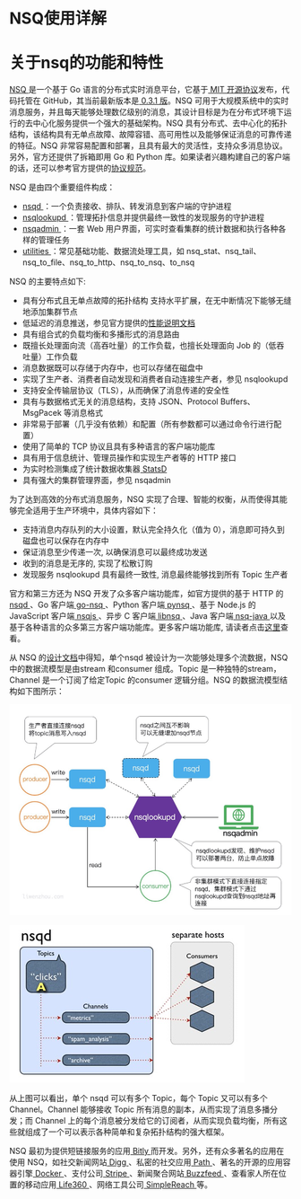 # NSQ使用详解

# 关于nsq的功能和特性

[NSQ ](https://github.com/bitly/nsq)是一个基于 Go 语言的分布式实时消息平台，它基于[ MIT 开源协议](http://mit-license.org/)发布，代码托管在 GitHub，其当前最新版本是[ 0.3.1 版](https://github.com/bitly/nsq/releases)。NSQ 可用于大规模系统中的实时消息服务，并且每天能够处理数亿级别的消息，其设计目标是为在分布式环境下运行的去中心化服务提供一个强大的基础架构。NSQ 具有分布式、去中心化的拓扑结构，该结构具有无单点故障、故障容错、高可用性以及能够保证消息的可靠传递的特征。NSQ 非常容易配置和部署，且具有最大的灵活性，支持众多消息协议。另外，官方还提供了拆箱即用 Go 和 Python 库。如果读者兴趣构建自己的客户端的话，还可以参考官方提供的[协议规范](http://nsq.io/clients/tcp_protocol_spec.html)。

NSQ 是由四个重要组件构成：

- [nsqd ](http://bitly.github.io/nsq/components/nsqd.html)：一个负责接收、排队、转发消息到客户端的守护进程
- [nsqlookupd ](http://bitly.github.io/nsq/components/nsqlookupd.html)：管理拓扑信息并提供最终一致性的发现服务的守护进程
- [nsqadmin ](http://bitly.github.io/nsq/components/nsqadmin.html)：一套 Web 用户界面，可实时查看集群的统计数据和执行各种各样的管理任务
- [utilities ](http://nsq.io/components/utilities.html)：常见基础功能、数据流处理工具，如 nsq_stat、nsq_tail、nsq_to_file、nsq_to_http、nsq_to_nsq、to_nsq

NSQ 的主要特点如下:

- 具有分布式且无单点故障的拓扑结构 支持水平扩展，在无中断情况下能够无缝地添加集群节点
- 低延迟的消息推送，参见官方提供的[性能说明文档](http://nsq.io/overview/performance.html)
- 具有组合式的负载均衡和多播形式的消息路由
- 既擅长处理面向流（高吞吐量）的工作负载，也擅长处理面向 Job 的（低吞吐量）工作负载
- 消息数据既可以存储于内存中，也可以存储在磁盘中
- 实现了生产者、消费者自动发现和消费者自动连接生产者，参见 nsqlookupd
- 支持安全传输层协议（TLS），从而确保了消息传递的安全性
- 具有与数据格式无关的消息结构，支持 JSON、Protocol Buffers、MsgPacek 等消息格式
- 非常易于部署（几乎没有依赖）和配置（所有参数都可以通过命令行进行配置）
- 使用了简单的 TCP 协议且具有多种语言的客户端功能库
- 具有用于信息统计、管理员操作和实现生产者等的 HTTP 接口
- 为实时检测集成了统计数据收集器[ StatsD](https://github.com/etsy/statsd/)
- 具有强大的集群管理界面，参见 nsqadmin

为了达到高效的分布式消息服务，NSQ 实现了合理、智能的权衡，从而使得其能够完全适用于生产环境中，具体内容如下：

- 支持消息内存队列的大小设置，默认完全持久化（值为 0），消息即可持久到磁盘也可以保存在内存中
- 保证消息至少传递一次, 以确保消息可以最终成功发送
- 收到的消息是无序的, 实现了松散订购
- 发现服务 nsqlookupd 具有最终一致性, 消息最终能够找到所有 Topic 生产者

官方和第三方还为 NSQ 开发了众多客户端功能库，如官方提供的基于 HTTP 的[ nsqd ](http://nsq.io/components/nsqd.html#http_api)、Go 客户端[ go-nsq ](https://github.com/bitly/go-nsq)、Python 客户端[ pynsq ](https://github.com/bitly/pynsq)、基于 Node.js 的 JavaScript 客户端[ nsqjs ](https://github.com/dudleycarr/nsqjs)、异步 C 客户端[ libnsq ](https://github.com/mreiferson/libnsq)、Java 客户端[ nsq-java ](https://github.com/bitly/nsq-java)以及基于各种语言的众多第三方客户端功能库。更多客户端功能库, 请读者点击[这里](http://nsq.io/clients/client_libraries.html)查看。

从 NSQ 的[设计文档](http://nsq.io/overview/design.html)中得知，单个nsqd 被设计为一次能够处理多个流数据，NSQ 中的数据流模型是由stream 和consumer 组成。Topic 是一种独特的stream，Channel 是一个订阅了给定Topic 的consumer 逻辑分组。NSQ 的数据流模型结构如下图所示：

![image-20210323104436024](assets/image-20210323104436024.png)

![image-20210323104539391](assets/image-20210323104539391.png)

从上图可以看出，单个 nsqd 可以有多个 Topic，每个 Topic 又可以有多个 Channel。Channel 能够接收 Topic 所有消息的副本，从而实现了消息多播分发；而 Channel 上的每个消息被分发给它的订阅者，从而实现负载均衡，所有这些就组成了一个可以表示各种简单和复杂拓扑结构的强大框架。

NSQ 最初为提供短链接服务的应用[ Bitly ](https://bitly.com/)而开发。另外，还有众多著名的应用在使用 NSQ，如社交新闻网站[ Digg ](http://digg.com/)、私密的社交应用[ Path ](http://path.com/)、著名的开源的应用容器引擎[ Docker ](http://docker.com/)、支付公司[ Stripe ](http://stripe.com/)、新闻聚合网站[ Buzzfeed ](http://www.buzzfeed.com/)、查看家人所在位置的移动应用[ Life360 ](http://life360.com/)、网络工具公司[ SimpleReach ](http://simplereach.com/)等。

